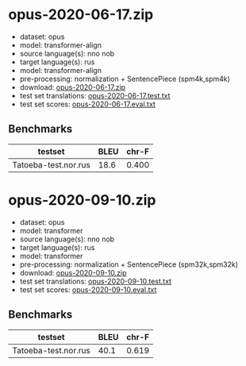 # opus-2020-06-17.zip

* dataset: opus
* model: transformer-align
* source language(s): nno nob
* target language(s): rus
* model: transformer-align
* pre-processing: normalization + SentencePiece (spm4k,spm4k)
* download: [opus-2020-06-17.zip](https://object.pouta.csc.fi/Tatoeba-MT-models/nor-rus/opus-2020-06-17.zip)
* test set translations: [opus-2020-06-17.test.txt](https://object.pouta.csc.fi/Tatoeba-MT-models/nor-rus/opus-2020-06-17.test.txt)
* test set scores: [opus-2020-06-17.eval.txt](https://object.pouta.csc.fi/Tatoeba-MT-models/nor-rus/opus-2020-06-17.eval.txt)

## Benchmarks

| testset               | BLEU  | chr-F |
|-----------------------|-------|-------|
| Tatoeba-test.nor.rus 	| 18.6 	| 0.400 |

# opus-2020-09-10.zip

* dataset: opus
* model: transformer
* source language(s): nno nob
* target language(s): rus
* model: transformer
* pre-processing: normalization + SentencePiece (spm32k,spm32k)
* download: [opus-2020-09-10.zip](https://object.pouta.csc.fi/Tatoeba-MT-models/nor-rus/opus-2020-09-10.zip)
* test set translations: [opus-2020-09-10.test.txt](https://object.pouta.csc.fi/Tatoeba-MT-models/nor-rus/opus-2020-09-10.test.txt)
* test set scores: [opus-2020-09-10.eval.txt](https://object.pouta.csc.fi/Tatoeba-MT-models/nor-rus/opus-2020-09-10.eval.txt)

## Benchmarks

| testset               | BLEU  | chr-F |
|-----------------------|-------|-------|
| Tatoeba-test.nor.rus 	| 40.1 	| 0.619 |

